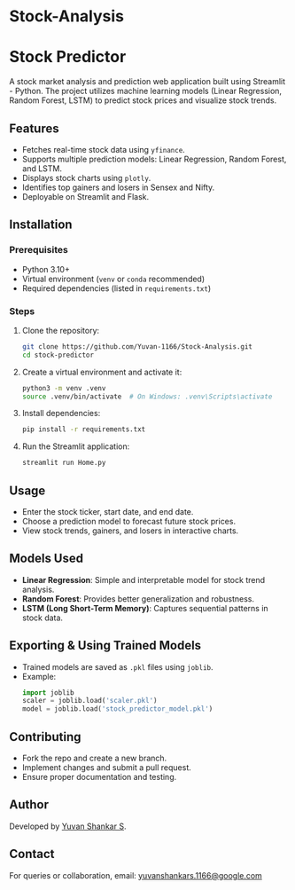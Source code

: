 # Stock-Analysis

# Stock Predictor

A stock market analysis and prediction web application built using Streamlit - Python. The project utilizes machine learning models (Linear Regression, Random Forest, LSTM) to predict stock prices and visualize stock trends.

## Features

- Fetches real-time stock data using `yfinance`.
- Supports multiple prediction models: Linear Regression, Random Forest, and LSTM.
- Displays stock charts using `plotly`.
- Identifies top gainers and losers in Sensex and Nifty.
- Deployable on Streamlit and Flask.

## Installation

### Prerequisites

- Python 3.10+
- Virtual environment (`venv` or `conda` recommended)
- Required dependencies (listed in `requirements.txt`)

### Steps

1. Clone the repository:
   ```sh
   git clone https://github.com/Yuvan-1166/Stock-Analysis.git
   cd stock-predictor
   ```
2. Create a virtual environment and activate it:
   ```sh
   python3 -m venv .venv
   source .venv/bin/activate  # On Windows: .venv\Scripts\activate
   ```
3. Install dependencies:
   ```sh
   pip install -r requirements.txt
   ```
4. Run the Streamlit application:
   ```sh
   streamlit run Home.py
   ```

## Usage

- Enter the stock ticker, start date, and end date.
- Choose a prediction model to forecast future stock prices.
- View stock trends, gainers, and losers in interactive charts.

## Models Used

- **Linear Regression**: Simple and interpretable model for stock trend analysis.
- **Random Forest**: Provides better generalization and robustness.
- **LSTM (Long Short-Term Memory)**: Captures sequential patterns in stock data.

## Exporting & Using Trained Models

- Trained models are saved as `.pkl` files using `joblib`.
- Example:
  ```python
  import joblib
  scaler = joblib.load('scaler.pkl')
  model = joblib.load('stock_predictor_model.pkl')
  ```

## Contributing

- Fork the repo and create a new branch.
- Implement changes and submit a pull request.
- Ensure proper documentation and testing.

## Author

Developed by [Yuvan Shankar S](https://github.com/Yuvan-1166).

## Contact

For queries or collaboration, email: yuvanshankars.1166@google.com

